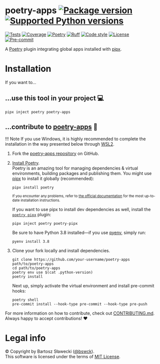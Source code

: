 
# poetry-apps [![Package version](https://img.shields.io/pypi/v/poetry-apps?label=PyPI)](https://pypi.org/project/poetry-apps/) [![Supported Python versions](https://img.shields.io/pypi/pyversions/poetry-apps.svg?logo=python&label=Python)](https://pypi.org/project/poetry-apps/)
[![Tests](https://github.com/bswck/poetry-apps/actions/workflows/test.yml/badge.svg)](https://github.com/bswck/poetry-apps/actions/workflows/test.yml)
[![Coverage](https://coverage-badge.samuelcolvin.workers.dev/bswck/poetry-apps.svg)](https://coverage-badge.samuelcolvin.workers.dev/redirect/bswck/poetry-apps)
[![Poetry](https://img.shields.io/endpoint?url=https://python-poetry.org/badge/v0.json)](https://python-poetry.org/)
[![Ruff](https://img.shields.io/endpoint?url=https://raw.githubusercontent.com/astral-sh/ruff/main/assets/badge/v2.json)](https://github.com/astral-sh/ruff)
[![Code style](https://img.shields.io/badge/code%20style-black-000000.svg?label=Code%20style)](https://github.com/psf/black)
[![License](https://img.shields.io/github/license/bswck/poetry-apps.svg?label=License)](https://github.com/bswck/poetry-apps/blob/HEAD/LICENSE)
[![Pre-commit](https://img.shields.io/badge/pre--commit-enabled-brightgreen?logo=pre-commit&logoColor=white)](https://github.com/pre-commit/pre-commit)

A [Poetry](https://python-poetry.org/) plugin integrating global apps installed with [pipx](https://github.com/pypa/pipx#readme).

# Installation
If you want to…



## …use this tool in your project 💻
```shell
pipx inject poetry poetry-apps
```

## …contribute to [poetry-apps](https://github.com/bswck/poetry-apps) 🚀


!!! Note
    If you use Windows, it is highly recommended to complete the installation in the way presented below through [WSL2](https://learn.microsoft.com/en-us/windows/wsl/install).



1.  Fork the [poetry-apps repository](https://github.com/bswck/poetry-apps) on GitHub.

1.  [Install Poetry](https://python-poetry.org/docs/#installation).<br/>
    Poetry is an amazing tool for managing dependencies & virtual environments, building packages and publishing them.
    You might use [pipx](https://github.com/pypa/pipx#readme) to install it globally (recommended):

    ```shell
    pipx install poetry
    ```

    <sub>If you encounter any problems, refer to [the official documentation](https://python-poetry.org/docs/#installation) for the most up-to-date installation instructions.</sub>

    If you want to use pipx to install dev dependencies as well, install the [`poetry pipx`](https://github.com/bswck/poetry-pipx#readme) plugin:
    ```shell
    pipx inject poetry poetry-pipx
    ```

    Be sure to have Python 3.8 installed—if you use [pyenv](https://github.com/pyenv/pyenv#readme), simply run:

    ```shell
    pyenv install 3.8
    ```

1.  Clone your fork locally and install dependencies.

    ```shell
    git clone https://github.com/your-username/poetry-apps path/to/poetry-apps
    cd path/to/poetry-apps
    poetry env use $(cat .python-version)
    poetry install
    ```

    Next up, simply activate the virtual environment and install pre-commit hooks:

    ```shell
    poetry shell
    pre-commit install --hook-type pre-commit --hook-type pre-push
    ```

For more information on how to contribute, check out [CONTRIBUTING.md](https://github.com/bswck/poetry-apps/blob/HEAD/CONTRIBUTING.md).<br/>
Always happy to accept contributions! ❤️


# Legal info
© Copyright by Bartosz Sławecki ([@bswck](https://github.com/bswck)).
<br />This software is licensed under the terms of [MIT License](https://github.com/bswck/poetry-apps/blob/HEAD/LICENSE).
